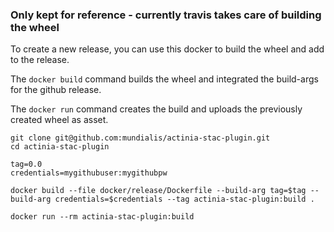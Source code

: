 ### Only kept for reference - currently travis takes care of building the wheel

To create a new release, you can use this docker to build the wheel and add
to the release.

The `docker build` command builds the wheel and integrated the build-args for
the github release.

The `docker run` command creates the build and uploads the
previously created wheel as asset.


```
git clone git@github.com:mundialis/actinia-stac-plugin.git
cd actinia-stac-plugin

tag=0.0
credentials=mygithubuser:mygithubpw

docker build --file docker/release/Dockerfile --build-arg tag=$tag --build-arg credentials=$credentials --tag actinia-stac-plugin:build .

docker run --rm actinia-stac-plugin:build
```
